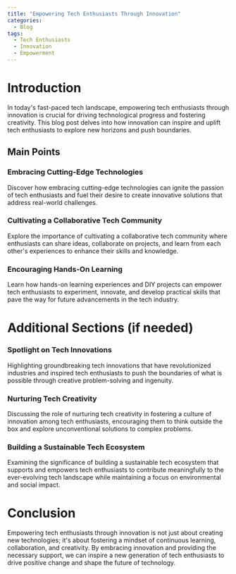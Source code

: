 ```yaml
---
title: "Empowering Tech Enthusiasts Through Innovation"
categories:
  - Blog
tags:
  - Tech Enthusiasts
  - Innovation
  - Empowerment
---
```


# Introduction
In today's fast-paced tech landscape, empowering tech enthusiasts through innovation is crucial for driving technological progress and fostering creativity. This blog post delves into how innovation can inspire and uplift tech enthusiasts to explore new horizons and push boundaries.

## Main Points
### Embracing Cutting-Edge Technologies
Discover how embracing cutting-edge technologies can ignite the passion of tech enthusiasts and fuel their desire to create innovative solutions that address real-world challenges.

### Cultivating a Collaborative Tech Community
Explore the importance of cultivating a collaborative tech community where enthusiasts can share ideas, collaborate on projects, and learn from each other's experiences to enhance their skills and knowledge.

### Encouraging Hands-On Learning
Learn how hands-on learning experiences and DIY projects can empower tech enthusiasts to experiment, innovate, and develop practical skills that pave the way for future advancements in the tech industry.

# Additional Sections (if needed)
### Spotlight on Tech Innovations
Highlighting groundbreaking tech innovations that have revolutionized industries and inspired tech enthusiasts to push the boundaries of what is possible through creative problem-solving and ingenuity.

### Nurturing Tech Creativity
Discussing the role of nurturing tech creativity in fostering a culture of innovation among tech enthusiasts, encouraging them to think outside the box and explore unconventional solutions to complex problems.

### Building a Sustainable Tech Ecosystem
Examining the significance of building a sustainable tech ecosystem that supports and empowers tech enthusiasts to contribute meaningfully to the ever-evolving tech landscape while maintaining a focus on environmental and social impact.

# Conclusion
Empowering tech enthusiasts through innovation is not just about creating new technologies; it's about fostering a mindset of continuous learning, collaboration, and creativity. By embracing innovation and providing the necessary support, we can inspire a new generation of tech enthusiasts to drive positive change and shape the future of technology.
